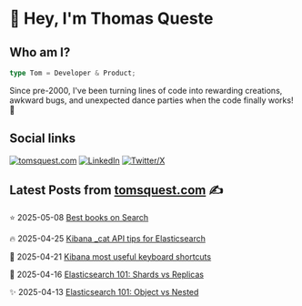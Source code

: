 # 👋 Hey, I'm Thomas Queste

## Who am I?

```typescript
type Tom = Developer & Product;
```

Since pre-2000, I've been turning lines of code into rewarding creations,
  awkward bugs, and unexpected dance parties when the code finally works! 🎉

## Social links

[![tomsquest.com](https://img.shields.io/badge/blog-red?style=for-the-badge&label=tomsquest.com&color=blue)](https://www.tomsquest.com)
[![LinkedIn](https://img.shields.io/badge/LinkedIn-0a66c2?style=for-the-badge&label=Thomas%20Queste&color=blue)](https://www.linkedin.com/in/thomasqueste)
[![Twitter/X](https://img.shields.io/badge/Twitter-0a66c2?style=for-the-badge&label=Thomas%20Queste&color=blue)](https://x.com/thomasqueste)

## Latest Posts from [tomsquest.com](https://www.tomsquest.com) ✍️

<!-- BLOG-POST-LIST:START -->
⭐ 2025-05-08 
 [Best books on Search](https://www.tomsquest.com/blog/2025/05/best-books-on-search/) 

🔥 2025-04-25 
 [Kibana _cat API tips for Elasticsearch](https://www.tomsquest.com/blog/2025/04/kibana-_cat-api-tips-for-elasticsearch/) 

💫 2025-04-21 
 [Kibana most useful keyboard shortcuts](https://www.tomsquest.com/blog/2025/04/kibana-most-useful-keyboard-shortcuts/) 

🚀 2025-04-16 
 [Elasticsearch 101: Shards vs Replicas](https://www.tomsquest.com/blog/2025/04/elasticsearch-101-shards-vs-replicas/) 

✨ 2025-04-13 
 [Elasticsearch 101: Object vs Nested](https://www.tomsquest.com/blog/2025/04/elasticsearch-101-object-and-nested/) 
<!-- BLOG-POST-LIST:END -->